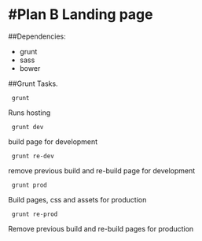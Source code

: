 #Plan B Landing page
==================


##Dependencies:
- grunt
- sass
- bower

##Grunt Tasks.


```
 grunt
```
Runs hosting


```
 grunt dev
```
build page for development

```
 grunt re-dev
```
remove previous build and re-build page for development

```
 grunt prod
```
Build pages, css and assets for production

```
 grunt re-prod
```
Remove previous build and re-build pages for production